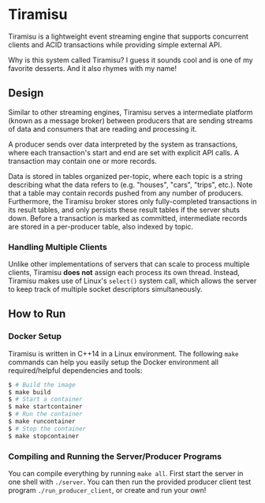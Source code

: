 # Tiramisu

Tiramisu is a lightweight event streaming engine that supports concurrent
clients and ACID transactions while providing simple external API.

Why is this system called Tiramisu? I guess it sounds cool and is one of my
favorite desserts. And it also rhymes with my name!

## Design

Similar to other streaming engines, Tiramisu serves a intermediate platform (known as a message broker) between producers that are sending streams of data and consumers that are reading and processing it.

A producer sends over data interpreted by the system as transactions, where each transaction's start and end are set with explicit API calls. A transaction may contain one or more records.

Data is stored in tables organized per-topic, where each topic is a string describing what the data refers to (e.g. "houses", "cars", "trips", etc.). Note that a table may contain records pushed from any number of producers. Furthermore, the Tiramisu broker stores only fully-completed transactions in its result tables, and only persists these result tables if the server shuts down. Before a transaction is marked as committed, intermediate records are stored in a per-producer table, also indexed by topic. 

### Handling Multiple Clients

Unlike other implementations of servers that can scale to process multiple
clients, Tiramisu **does not** assign each process its own thread. Instead,
Tiramisu makes use of Linux's `select()` system call, which allows the server to
keep track of multiple socket descriptors simultaneously.

## How to Run

### Docker Setup

Tiramisu is written in C++14 in a Linux environment. The following `make`
commands can help you easily setup the Docker environment all required/helpful
dependencies and tools:
```bash
$ # Build the image
$ make build
$ # Start a container
$ make startcontainer
$ # Run the container
$ make runcontainer
$ # Stop the container
$ make stopcontainer
```

### Compiling and Running the Server/Producer Programs

You can compile everything by running `make all`. First start the server in one
shell with `./server`. You can then run the provided producer client test
program `./run_producer_client`, or create and run your own!
